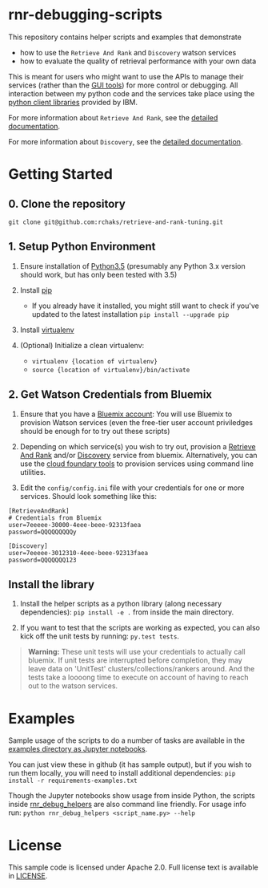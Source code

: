 # rnr-debugging-scripts

This repository contains helper scripts and examples that demonstrate
* how to use the `Retrieve And Rank` and `Discovery` watson services
* how to evaluate the quality of retrieval performance with your own
  data

This is meant for users who might want to use the APIs to manage 
 their services (rather than the [GUI tools](https://www.ibm.com/watson/developercloud/doc/retrieve-rank/ranker_tooling.html))
  for more control or debugging.  All interaction between my python
  code and the services take place using the [python client libraries](https://github.com/watson-developer-cloud/python-sdk)
  provided by IBM.

For more information about `Retrieve And Rank`, see the [detailed documentation](https://www.ibm.com/watson/developercloud/doc/retrieve-rank/index.html).

For more information about `Discovery`, see the [detailed documentation](https://www.ibm.com/watson/developercloud/doc/discovery/index.html).

# Getting Started
## 0. Clone the repository
`git clone git@github.com:rchaks/retrieve-and-rank-tuning.git`

## 1. Setup Python Environment
1. Ensure installation of [Python3.5](https://www.python.org/downloads/release/python-353/)
(presumably any Python 3.x version should work, but has only been tested with 3.5) 

2. Install [pip](https://pip.pypa.io/en/stable/installing/)
    - If you already have it installed, you might still
  want to check if you've updated to the latest installation `pip install --upgrade pip`

3. Install [virtualenv](https://virtualenv.pypa.io/en/stable/installation/)

4. (Optional) Initialize a clean virtualenv:
    - `virtualenv {location of virtualenv}`
    - `source {location of virtualenv}/bin/activate`

## 2. Get Watson Credentials from Bluemix
1. Ensure that you have a [Bluemix account](https://console.ng.bluemix.net/registration/): 
 You will use Bluemix to provision Watson services (even the free-tier 
 user account priviledges should be enough for to try out these 
 scripts)

2. Depending on which service(s) you wish to try out, provision a
 [Retrieve And Rank](https://console.bluemix.net/catalog/services/retrieve-and-rank?env_id=ibm:yp:eu-gb)
  and/or [Discovery](https://console.bluemix.net/catalog/services/discovery?env_id=ibm:yp:eu-gb)
   service from bluemix. Alternatively, you can use the [cloud foundary 
   tools](https://github.com/cloudfoundry/cli#downloads) 
   to provision services using command line utilities.

3. Edit the `config/config.ini` file with your credentials for
  one or more services. Should look something like this:
  ```
[RetrieveAndRank]
# Credentials from Bluemix
user=7eeeee-30000-4eee-beee-92313faea
password=QQQQQQQQQy

[Discovery]
user=7eeeee-3012310-4eee-beee-92313faea
password=QQQQQQQ123
  ```
 
## Install the library

1. Install the helper scripts as a python library 
(along necessary dependencies): `pip install -e .` 
from inside the main directory.

2. If you want to test that the scripts are working as expected, you
can also kick off the unit tests by running: `py.test tests`. 
> **Warning:** These unit tests will use your credentials to actually
call bluemix.  If unit tests are interrupted before completion, 
they may leave data on 'UnitTest' clusters/collections/rankers around.
 And the tests take a loooong time to execute on account of 
 having to reach out to the watson services.
 
# Examples

Sample usage of the scripts to do a number of tasks are available
in the [examples directory as Jupyter notebooks](examples).

You can just view these in github (it has
 sample output), but if you wish to run them locally, you will need 
 to install additional dependencies: `pip install -r requirements-examples.txt`

Though the Jupyter notebooks show usage from inside Python, the scripts
inside [rnr_debug_helpers](rnr_debug_helpers) are also command line 
 friendly.  For usage info run:
  `python rnr_debug_helpers <script_name.py> --help`

# License

  This sample code is licensed under Apache 2.0.
  Full license text is available in [LICENSE](LICENSE).
